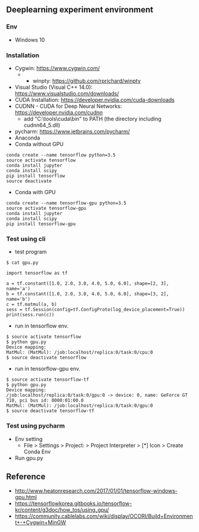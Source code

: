 ## Deeplearning experiment environment
### Env
- Windows 10

### Installation
- Cygwin: https://www.cygwin.com/ 
  - + winpty: https://github.com/rprichard/winpty
- Visual Studio (Visual C++ 14.0): https://www.visualstudio.com/downloads/
- CUDA Installation: https://developer.nvidia.com/cuda-downloads
- CUDNN - CUDA for Deep Neural Networks: https://developer.nvidia.com/cudnn
  - add "C:\tools\cuda\bin" to PATH (the directory including cudnn64_5.dll)
- pycharm: https://www.jetbrains.com/pycharm/  
- Anaconda 
- Conda without GPU
```
conda create --name tensorflow python=3.5
source activate tensorflow
conda install jupyter
conda install scipy
pip install tensorflow
source deactivate
```
- Conda with GPU 
```
conda create --name tensorflow-gpu python=3.5
source activate tensorflow-gpu
conda install jupyter
conda install scipy
pip install tensorflow-gpu
```
### Test using cli
- test program
```
$ cat gpu.py

import tensorflow as tf

a = tf.constant([1.0, 2.0, 3.0, 4.0, 5.0, 6.0], shape=[2, 3], name='a')
b = tf.constant([1.0, 2.0, 3.0, 4.0, 5.0, 6.0], shape=[3, 2], name='b')
c = tf.matmul(a, b)
sess = tf.Session(config=tf.ConfigProto(log_device_placement=True))
print(sess.run(c))
```
- run in tensorflow env.
```
$ source activate tensorflow
$ python gpu.py
Device mapping:
MatMul: (MatMul): /job:localhost/replica:0/task:0/cpu:0
$ source deactivate tensorflow
```
- run in tensorflow-gpu env.
```
$ source activate tensorflow-tf
$ python gpu.py
Device mapping:
/job:localhost/replica:0/task:0/gpu:0 -> device: 0, name: GeForce GT 710, pci bus id: 0000:01:00.0
MatMul: (MatMul): /job:localhost/replica:0/task:0/gpu:0
$ source deactivate tensorflow-tf
```

### Test using pycharm
- Env setting
  - File > Settings > Project: <Something> > Project Interpreter > [*] Icon > Create Conda Env
- Run gpu.py

## Reference
- http://www.heatonresearch.com/2017/01/01/tensorflow-windows-gpu.html
- https://tensorflowkorea.gitbooks.io/tensorflow-kr/content/g3doc/how_tos/using_gpu/
- https://community.cablelabs.com/wiki/display/OCORI/Build+Environment+-+Cygwin+MinGW
